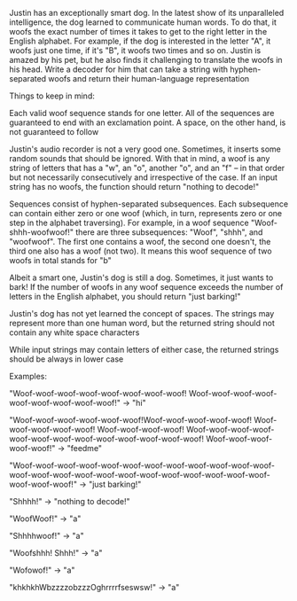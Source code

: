 Justin has an exceptionally smart dog. In the latest show of its unparalleled intelligence, the dog learned to communicate human words. To do that, it woofs the exact number of times it takes to get to the right letter in the English alphabet. For example, if the dog is interested in the letter "A", it woofs just one time, if it's "B", it woofs two times and so on. Justin is amazed by his pet, but he also finds it challenging to translate the woofs in his head. Write a decoder for him that can take a string with hyphen-separated woofs and return their human-language representation

Things to keep in mind:

Each valid woof sequence stands for one letter. All of the sequences are guaranteed to end with an exclamation point. A space, on the other hand, is not guaranteed to follow

Justin's audio recorder is not a very good one. Sometimes, it inserts some random sounds that should be ignored. With that in mind, a woof is any string of letters that has a "w", an "o", another "o", and an "f" – in that order but not necessarily consecutively and irrespective of the case. If an input string has no woofs, the function should return "nothing to decode!"

Sequences consist of hyphen-separated subsequences. Each subsequence can contain either zero or one woof (which, in turn, represents zero or one step in the alphabet traversing). For example, in a woof sequence "Woof-shhh-woofwoof!" there are three subsequences: "Woof", "shhh", and "woofwoof". The first one contains a woof, the second one doesn't, the third one also has a woof (not two). It means this woof sequence of two woofs in total stands for "b"

Albeit a smart one, Justin's dog is still a dog. Sometimes, it just wants to bark! If the number of woofs in any woof sequence exceeds the number of letters in the English alphabet, you should return "just barking!"

Justin's dog has not yet learned the concept of spaces. The strings may represent more than one human word, but the returned string should not contain any white space characters

While input strings may contain letters of either case, the returned strings should be always in lower case

Examples:

"Woof-woof-woof-woof-woof-woof-woof-woof! Woof-woof-woof-woof-woof-woof-woof-woof-woof!" → "hi"

"Woof-woof-woof-woof-woof-woof!Woof-woof-woof-woof-woof! Woof-woof-woof-woof-woof! Woof-woof-woof-woof! Woof-woof-woof-woof-woof-woof-woof-woof-woof-woof-woof-woof-woof! Woof-woof-woof-woof-woof!" → "feedme"

"Woof-woof-woof-woof-woof-woof-woof-woof-woof-woof-woof-woof-woof-woof-woof-woof-woof-woof-woof-woof-woof-woof-woof-woof-woof-woof-woof!" → "just barking!"

"Shhhh!" → "nothing to decode!"

"WoofWoof!" → "a"

"Shhhhwoof!" → "a"

"Woofshhh! Shhh!" → "a"

"Wofowof!" → "a"

"khkhkhWbzzzzobzzzOghrrrrfseswsw!" → "a"